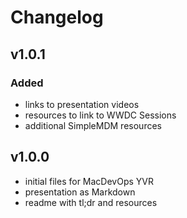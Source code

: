 # Changelog 

## v1.0.1

### Added 

- links to presentation videos
- resources to link to WWDC Sessions
- additional SimpleMDM resources

## v1.0.0 

- initial files for MacDevOps YVR
- presentation as Markdown
- readme with tl;dr and resources